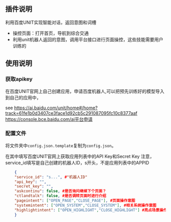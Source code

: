 ## 插件说明

利用百度UNIT实现智能对话，返回意图和词槽

- 操控页面：打开首页，导航到综合交通
- 利用unit机器人返回的意图，调用平台接口进行页面操控，这些技能需要用户训练的

## 使用说明

### 获取apikey

在百度UNIT官网上自己创建应用，申请百度机器人,可以把预先训练好的模型导入到自己的应用中，

see https://ai.baidu.com/unit/home#/home?track=61fe1b0d3407ce3face1d92cb5c291087095fc10c8377aaf 
https://console.bce.baidu.com/ai平台申请

### 配置文件

将文件夹中`config.json.template`复制为`config.json`。

在其中填写百度UNIT官网上获取应用列表中的API Key和Secret Key
注意，service_id填写是自己创建的机器人ID，s开头，不是应用列表中的APPID
``` json
    {
    "service_id": "s...", #"机器人ID"
    "api_key": "",
    "secret_key": "",
    "askcontinu": false, #是否询问继续下个页面？
    "ctlandtalk": false, #是否调转页面时进行介绍
    "pageintent": ["OPEN_PAGE","CLOSE_PAGE"], #页面操作意图
    "systemintent": ["OPEN_SYSTEM","CLOSE_SYSTEM"], #相关系统操作意图
    "highlightintent": ["OPEN_HIGHLIGHT","CLOSE_HIGHLIGHT"] #亮点场景操作意图
    }
```